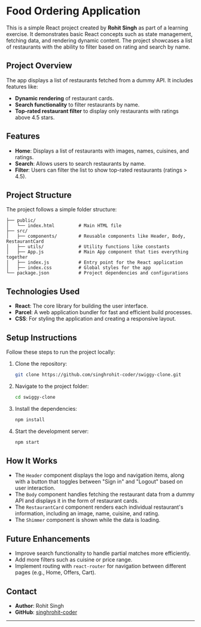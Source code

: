 # Food Ordering Application

This is a simple React project created by **Rohit Singh** as part of a learning exercise. It demonstrates basic React concepts such as state management, fetching data, and rendering dynamic content. The project showcases a list of restaurants with the ability to filter based on rating and search by name.

## Project Overview

The app displays a list of restaurants fetched from a dummy API. It includes features like:

- **Dynamic rendering** of restaurant cards.
- **Search functionality** to filter restaurants by name.
- **Top-rated restaurant filter** to display only restaurants with ratings above 4.5 stars.

## Features

- **Home**: Displays a list of restaurants with images, names, cuisines, and ratings.
- **Search**: Allows users to search restaurants by name.
- **Filter**: Users can filter the list to show top-rated restaurants (ratings > 4.5).

## Project Structure

The project follows a simple folder structure:

```
├── public/
│   └── index.html         # Main HTML file
├── src/
│   ├── components/        # Reusable components like Header, Body, RestaurantCard
│   ├── utils/             # Utility functions like constants
│   ├── App.js             # Main App component that ties everything together
│   ├── index.js           # Entry point for the React application
│   ├── index.css          # Global styles for the app
└── package.json           # Project dependencies and configurations
```

## Technologies Used

- **React**: The core library for building the user interface.
- **Parcel**: A web application bundler for fast and efficient build processes.
- **CSS**: For styling the application and creating a responsive layout.

## Setup Instructions

Follow these steps to run the project locally:

1. Clone the repository:
   ```bash
   git clone https://github.com/singhrohit-coder/swiggy-clone.git
   ```

2. Navigate to the project folder:
   ```bash
   cd swiggy-clone
   ```

3. Install the dependencies:
   ```bash
   npm install
   ```

4. Start the development server:
   ```bash
   npm start
   ```

## How It Works

- The `Header` component displays the logo and navigation items, along with a button that toggles between "Sign in" and "Logout" based on user interaction.
- The `Body` component handles fetching the restaurant data from a dummy API and displays it in the form of restaurant cards.
- The `RestaurantCard` component renders each individual restaurant's information, including an image, name, cuisine, and rating.
- The `Shimmer` component is shown while the data is loading.

## Future Enhancements

- Improve search functionality to handle partial matches more efficiently.
- Add more filters such as cuisine or price range.
- Implement routing with `react-router` for navigation between different pages (e.g., Home, Offers, Cart).


## Contact

- **Author**: Rohit Singh
- **GitHub**: [singhrohit-coder](https://github.com/singhrohit-coder)

---




